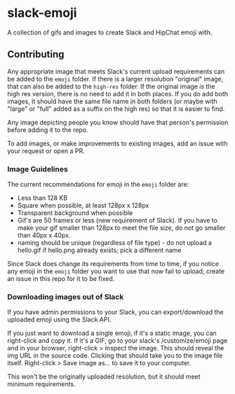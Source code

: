 # slack-emoji
A collection of gifs and images to create Slack and HipChat emoji with.



## Contributing

Any appropriate image that meets Slack's current upload requirements can be added to the `emoji` folder. If there is a larger resolution "original" image, that can also be added to the `high-res` folder. If the original image *is* the high res version, there is no need to add it in both places. If you do add both images, it should have the same file name in both folders (or maybe with "large" or "full" added as a suffix on the high res) so that it is easier to find.

Any image depicting people you know should have that person's permission before adding it to the repo.

To add images, or make improvements to existing images, add an issue with your request or open a PR.

### Image Guidelines

The current recommendations for emoji in the `emoji` folder are:

- Less than 128 KB
- Square when possible, at least 128px x 128px
- Transparent background when possible
- Gif's are 50 frames or less (new requirement of Slack). If you have to make your gif smaller than 128px to meet the file size, do not go smaller than 40px x 40px.
- naming should be unique (regardless of file type) - do not upload a hello.gif if hello.png already exists; pick a different name

Since Slack does change its requirements from time to time, if you notice any emoji in the `emoji` folder you want to use that now fail to upload, create an issue in this repo for it to be fixed.

### Downloading images out of Slack

If you have admin permissions to your Slack, you can export/download the uploaded emoji using the Slack API.

If you just want to download a single emoji, if it's a static image, you can right-click and copy it. If it's a GIF, go to your slack's /customize/emoji page and in your browser, right-click > Inspect the image. This should reveal the img URL in the source code. Clicking that should take you to the image file itself. Right-click > Save image as... to save it to your computer.

This won't be the originally uploaded resolution, but it should meet minimum requirements.

